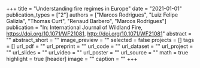 +++
title = "Understanding fire regimes in Europe"
date = "2021-01-01"
publication_types = ["2"]
authors = ["Marcos Rodrigues", "Luiz Felipe Galizia", "Thomas Curt", "Renaud Barbero", "Marcos Rodrigues"]
publication = "In: International Journal of Wildland Fire, https://doi.org/10.1071/WF21081, http://doi.org/10.1071/WF21081"
abstract = ""
abstract_short = ""
image_preview = ""
selected = false
projects = []
tags = []
url_pdf = ""
url_preprint = ""
url_code = ""
url_dataset = ""
url_project = ""
url_slides = ""
url_video = ""
url_poster = ""
url_source = ""
math = true
highlight = true
[header]
image = ""
caption = ""
+++
